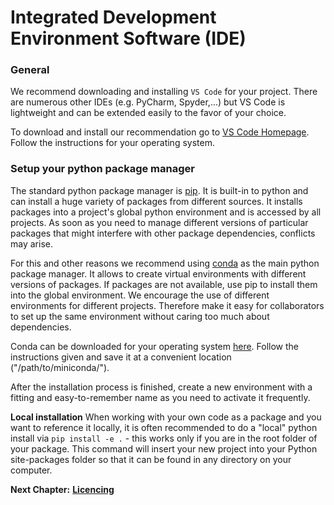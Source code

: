 # Integrated Development Environment Software (IDE)

### General

We recommend downloading and installing `VS Code` for your project.
There are numerous other IDEs (e.g. PyCharm, Spyder,...) but VS Code is lightweight and can be extended easily to the favor of your choice.

To download and install our recommendation go to [VS Code Homepage](https://code.visualstudio.com/download). Follow the instructions for your operating system.


### Setup your python package manager

The standard python package manager is [pip](https://pypi.org/project/pip/). It is built-in to python and can install a huge variety of packages from different sources. It installs packages into a project's global python environment and is accessed by all projects.
As soon as you need to manage different versions of particular packages that might interfere with other package dependencies, conflicts may arise.

For this and other reasons we recommend using [conda](https://docs.conda.io/projects/conda/en/latest/) as the main python package manager. It allows to create virtual environments with different versions of packages.
If packages are not available, use pip to install them into the global environment.
We encourage the use of different environments for different projects. 
Therefore make it easy for collaborators to set up the same environment without caring too much about dependencies.

Conda can be downloaded for your operating system [here](https://docs.conda.io/projects/conda/en/latest/user-guide/install/index.html). Follow the instructions given and save it at a convenient location ("/path/to/miniconda/").

After the installation process is finished, create a new environment with a fitting and easy-to-remember name as you need to activate it frequently.

**Local installation**
When working with your own code as a package and you want to reference it locally, it is often recommended to do a "local" python install via ```pip install -e .``` - this works only if you are in the root folder of your package. This command will insert your new project into your Python site-packages folder so that it can be found in any directory on your computer.

__Next Chapter:__ [__Licencing__](https://github.com/molinfo-vienna/wiki/blob/main/LICENCING.md)